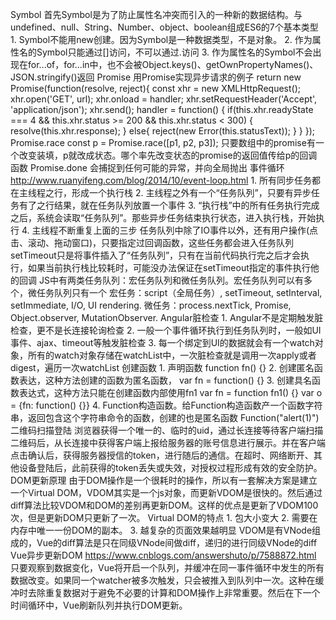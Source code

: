Symbol
	首先Symbol是为了防止属性名冲突而引入的一种新的数据结构。与undefined、null、String、Number、object、boolean组成ES6的7个基本类型
	1. Symbol不能用new创建。因为Symbol是一种数据类型，不是对象。
	2. 作为属性名的Symbol只能通过[]访问，不可以通过.访问
	3. 作为属性名的Symbol不会出现在for...of，for...in中，也不会被Object.keys()、getOwnPropertyNames()、JSON.stringify()返回
Promise
	用Promise实现异步请求的例子
	return new Promise(function(resolve, reject){
		const xhr = new XMLHttpRequest();
		xhr.open('GET', url);
		xhr.onload = handler;
		xhr.setRequestHeader('Accept', 'application/json');
		xhr.send();
		handler = function() {
			if(this.xhr.readyState === 4 && this.xhr.status >= 200 && this.xhr.status < 300) {
				resolve(this.xhr.response);
			} else{
				reject(new Error(this.statusText));
			}
		}
	});
	Promise.race  const p = Promise.race([p1, p2, p3]);
		只要数组中的promise有一个改变装填，p就改成状态。哪个率先改变状态的promise的返回值传给p的回调函数
	Promise.done
		会捕捉到任何可能的异常，并向全局抛出
事件循环 http://www.ruanyifeng.com/blog/2014/10/event-loop.html
	1. 所有同步任务都在主线程之行，形成一个执行栈
	2. 主线程之外有一个“任务队列”，只要有异步任务有了之行结果，就在任务队列放置一个事件
	3. “执行栈”中的所有任务执行完成之后，系统会读取“任务队列”。那些异步任务结束执行状态，进入执行栈，开始执行
	4. 主线程不断重复上面的三步
	任务队列中除了IO事件以外，还有用户操作(点击、滚动、拖动窗口)，只要指定过回调函数，这些任务都会进入任务队列
	setTimeout只是将事件插入了“任务队列”，只有在当前代码执行完之后才会执行，如果当前执行栈比较耗时，可能没办法保证在setTimeout指定的事件执行他的回调
	JS中有两类任务队列：宏任务队列和微任务队列。宏任务队列可以有多个，微任务队列只有一个
	宏任务：script（全局任务）, setTimeout, setInterval, setImmediate, I/O, UI rendering.
	微任务：process.nextTick, Promise, Object.observer, MutationObserver.
Angular脏检查
	1. Angular不是定期触发脏检查，更不是长连接轮询检查
	2. 一般一个事件循环执行到任务队列时，一般如UI事件、ajax、timeout等触发脏检查
	3. 每一个绑定到UI的数据就会有一个watch对象，所有的watch对象存储在watchList中，一次脏检查就是调用一次apply或者digest，遍历一次watchList
创建函数
	1. 声明函数
		function fn() {}
	2. 创建匿名函数表达，这种方法创建的函数为匿名函数，
		var fn = function() {}
	3. 创建具名函数表达式，这种方法只能在创建函数内部使用fn1
		var fn = function fn1() {}
		var o = {fn: function() {}}
	4. Function构造函数。给Function构造函数产一个函数字符串，返回包含这个字符串命令的函数，创建的也是匿名函数
		Function("alert(1)")
二维码扫描登陆
	浏览器获得一个唯一的、临时的uid，通过长连接等待客户端扫描二维码后，从长连接中获得客户端上报给服务器的账号信息进行展示。并在客户端点击确认后，获得服务器授信的token，进行随后的通信。在超时、网络断开、其他设备登陆后，此前获得的token丢失或失效，对授权过程形成有效的安全防护。
DOM更新原理
	由于DOM操作是一个很耗时的操作，所以有一套解决方案是建立一个Virtual DOM，VDOM其实是一个js对象，而更新VDOM是很快的。然后通过diff算法比较VDOM和DOM的差别再更新DOM。这样的优点是更新了VDOM100次，但是更新DOM只更新了一次。
	Virtual DOM的特点
		1. 包大小变大
		2. 需要在内存中唯一一份DOM的副本。
		3. 越复杂的页面效果越明显
	VDOM是有VNode组成的，Vue的diff算法是只在同级VNode间做diff，递归的进行同级VNode的diff
Vue异步更新DOM	https://www.cnblogs.com/answershuto/p/7588872.html
	只要观察到数据变化，Vue将开启一个队列，并缓冲在同一事件循环中发生的所有数据改变。如果同一个watcher被多次触发，只会被推入到队列中一次。这种在缓冲时去除重复数据对于避免不必要的计算和DOM操作上非常重要。然后在下一个时间循环中，Vue刷新队列并执行DOM更新。




